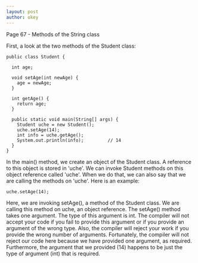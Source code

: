 ```yaml
---
layout: post
author: okey
---
```

Page 67 - Methods of the String class

First, a look at the two methods of the Student class:

```
public class Student {

  int age;
  
  void setAge(int newAge) {
    age = newAge; 
  }
  
  int getAge() {
    return age; 
  } 
  
  public static void main(String[] args) {
    Student uche = new Student(); 
    uche.setAge(14); 
    int info = uche.getAge();
    System.out.println(info);         // 14
  } 
}

```
In the main() method, we create an object of the Student class.
A reference to this object is stored in 'uche'. We can invoke Student 
methods on this object reference called 'uche'. When we do that, 
we can also say that we are calling the methods on 'uche'. 
Here is an example:

```
uche.setAge(14);

```
Here, we are invoking setAge(), a method of the Student class. We are calling this 
method on uche, an object reference. The setAge() method takes one argument. The type 
of this argument is int. The compiler will not accept your code if you fail to provide 
this argument or if you provide an argument of the wrong type. Also, the compiler will
reject your work if you provide the wrong number of arguments. Fortunately, the compiler 
will not reject our code here because we have provided one argument, as required. 
Furthermore, the argument that we provided (14) happens to be just the type of argument 
(int) that is required. 

